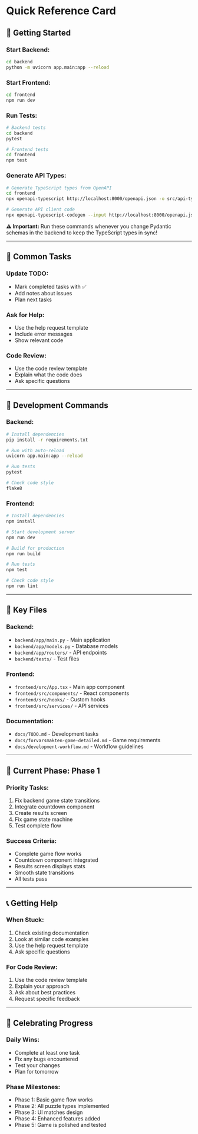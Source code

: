 # Quick Reference Card

## 🚀 **Getting Started**

### **Start Backend:**
```bash
cd backend
python -m uvicorn app.main:app --reload
```

### **Start Frontend:**
```bash
cd frontend
npm run dev
```

### **Run Tests:**
```bash
# Backend tests
cd backend
pytest

# Frontend tests
cd frontend
npm test
```

### **Generate API Types:**
```bash
# Generate TypeScript types from OpenAPI
cd frontend
npx openapi-typescript http://localhost:8000/openapi.json -o src/api-types.ts

# Generate API client code
npx openapi-typescript-codegen --input http://localhost:8000/openapi.json --output src/api --client axios
```

**⚠️ Important:** Run these commands whenever you change Pydantic schemas in the backend to keep the TypeScript types in sync!

---

## 📝 **Common Tasks**

### **Update TODO:**
- Mark completed tasks with ✅
- Add notes about issues
- Plan next tasks

### **Ask for Help:**
- Use the help request template
- Include error messages
- Show relevant code

### **Code Review:**
- Use the code review template
- Explain what the code does
- Ask specific questions

---

## 🔧 **Development Commands**

### **Backend:**
```bash
# Install dependencies
pip install -r requirements.txt

# Run with auto-reload
uvicorn app.main:app --reload

# Run tests
pytest

# Check code style
flake8
```

### **Frontend:**
```bash
# Install dependencies
npm install

# Start development server
npm run dev

# Build for production
npm run build

# Run tests
npm test

# Check code style
npm run lint
```

---

## 📁 **Key Files**

### **Backend:**
- `backend/app/main.py` - Main application
- `backend/app/models.py` - Database models
- `backend/app/routers/` - API endpoints
- `backend/tests/` - Test files

### **Frontend:**
- `frontend/src/App.tsx` - Main app component
- `frontend/src/components/` - React components
- `frontend/src/hooks/` - Custom hooks
- `frontend/src/services/` - API services

### **Documentation:**
- `docs/TODO.md` - Development tasks
- `docs/forvarsmakten-game-detailed.md` - Game requirements
- `docs/development-workflow.md` - Workflow guidelines

---

## 🎯 **Current Phase: Phase 1**

### **Priority Tasks:**
1. Fix backend game state transitions
2. Integrate countdown component
3. Create results screen
4. Fix game state machine
5. Test complete flow

### **Success Criteria:**
- Complete game flow works
- Countdown component integrated
- Results screen displays stats
- Smooth state transitions
- All tests pass

---

## 📞 **Getting Help**

### **When Stuck:**
1. Check existing documentation
2. Look at similar code examples
3. Use the help request template
4. Ask specific questions

### **For Code Review:**
1. Use the code review template
2. Explain your approach
3. Ask about best practices
4. Request specific feedback

---

## 🎉 **Celebrating Progress**

### **Daily Wins:**
- Complete at least one task
- Fix any bugs encountered
- Test your changes
- Plan for tomorrow

### **Phase Milestones:**
- Phase 1: Basic game flow works
- Phase 2: All puzzle types implemented
- Phase 3: UI matches design
- Phase 4: Enhanced features added
- Phase 5: Game is polished and tested 